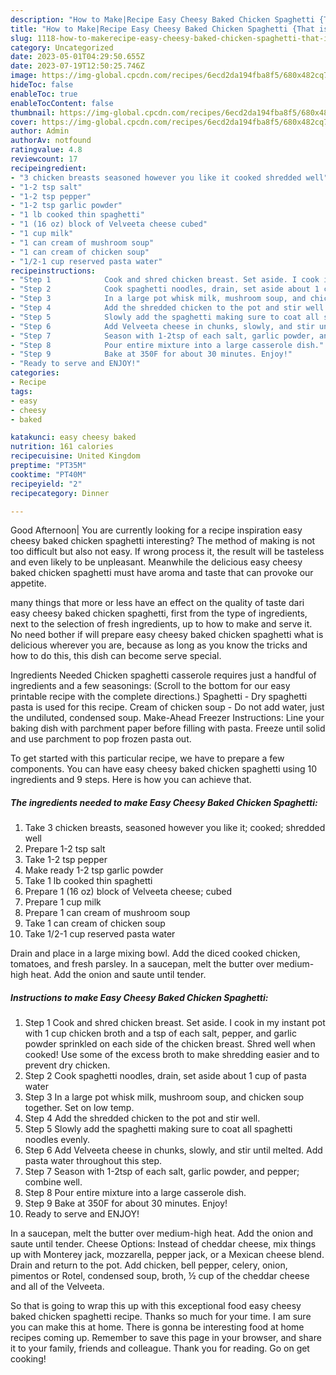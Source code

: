 ```yaml
---
description: "How to Make|Recipe Easy Cheesy Baked Chicken Spaghetti {That is Special"
title: "How to Make|Recipe Easy Cheesy Baked Chicken Spaghetti {That is Special"
slug: 1118-how-to-makerecipe-easy-cheesy-baked-chicken-spaghetti-that-is-special
category: Uncategorized
date: 2023-05-01T04:29:50.655Z
date: 2023-07-19T12:50:25.746Z
image: https://img-global.cpcdn.com/recipes/6ecd2da194fba8f5/680x482cq70/easy-cheesy-baked-chicken-spaghetti-recipe-main-photo.jpg
hideToc: false
enableToc: true
enableTocContent: false
thumbnail: https://img-global.cpcdn.com/recipes/6ecd2da194fba8f5/680x482cq70/easy-cheesy-baked-chicken-spaghetti-recipe-main-photo.jpg
cover: https://img-global.cpcdn.com/recipes/6ecd2da194fba8f5/680x482cq70/easy-cheesy-baked-chicken-spaghetti-recipe-main-photo.jpg
author: Admin
authorAv: notfound
ratingvalue: 4.8
reviewcount: 17
recipeingredient:
- "3 chicken breasts seasoned however you like it cooked shredded well"
- "1-2 tsp salt"
- "1-2 tsp pepper"
- "1-2 tsp garlic powder"
- "1 lb cooked thin spaghetti"
- "1 (16 oz) block of Velveeta cheese cubed"
- "1 cup milk"
- "1 can cream of mushroom soup"
- "1 can cream of chicken soup"
- "1/2-1 cup reserved pasta water"
recipeinstructions:
- "Step 1            Cook and shred chicken breast. Set aside. I cook in my instant pot with 1 cup chicken broth and a tsp of each salt, pepper, and garlic powder sprinkled on each side of the chicken breast. Shred well when cooked! Use some of the excess broth to make shredding easier and to prevent dry chicken."
- "Step 2            Cook spaghetti noodles, drain, set aside about 1 cup of pasta water"
- "Step 3            In a large pot whisk milk, mushroom soup, and chicken soup together. Set on low temp."
- "Step 4            Add the shredded chicken to the pot and stir well."
- "Step 5            Slowly add the spaghetti making sure to coat all spaghetti noodles evenly."
- "Step 6            Add Velveeta cheese in chunks, slowly, and stir until melted. Add pasta water throughout this step."
- "Step 7            Season with 1-2tsp of each salt, garlic powder, and pepper; combine well."
- "Step 8            Pour entire mixture into a large casserole dish."
- "Step 9            Bake at 350F for about 30 minutes. Enjoy!"
- "Ready to serve and ENJOY!"
categories:
- Recipe
tags:
- easy
- cheesy
- baked

katakunci: easy cheesy baked 
nutrition: 161 calories
recipecuisine: United Kingdom
preptime: "PT35M"
cooktime: "PT40M"
recipeyield: "2"
recipecategory: Dinner

---
```



Good Afternoon| You are currently looking for a recipe inspiration easy cheesy baked chicken spaghetti interesting? The method of making is not too difficult but also not easy. If wrong process it, the result will be tasteless and even likely to be unpleasant. Meanwhile the delicious easy cheesy baked chicken spaghetti must have aroma and taste that can provoke our appetite.






many things that more or less have an effect on the quality of taste dari easy cheesy baked chicken spaghetti, first from the type of ingredients, next to the selection of fresh ingredients, up to how to make and serve it. No need bother if will prepare easy cheesy baked chicken spaghetti what is delicious wherever you are, because as long as you know the tricks and how to do this, this dish can become serve  special.


Ingredients Needed Chicken spaghetti casserole requires just a handful of ingredients and a few seasonings: (Scroll to the bottom for our easy printable recipe with the complete directions.) Spaghetti - Dry spaghetti pasta is used for this recipe. Cream of chicken soup - Do not add water, just the undiluted, condensed soup. Make-Ahead Freezer Instructions: Line your baking dish with parchment paper before filling with pasta. Freeze until solid and use parchment to pop frozen pasta out.


To get started with this particular recipe, we have to prepare a few components. You can have easy cheesy baked chicken spaghetti using 10 ingredients and 9 steps. Here is how you can achieve that.

<!--inarticleads1-->

##### The ingredients needed to make Easy Cheesy Baked Chicken Spaghetti:

1. Take 3 chicken breasts, seasoned however you like it; cooked; shredded well
1. Prepare 1-2 tsp salt
1. Take 1-2 tsp pepper
1. Make ready 1-2 tsp garlic powder
1. Take 1 lb cooked thin spaghetti
1. Prepare 1 (16 oz) block of Velveeta cheese; cubed
1. Prepare 1 cup milk
1. Prepare 1 can cream of mushroom soup
1. Take 1 can cream of chicken soup
1. Take 1/2-1 cup reserved pasta water


Drain and place in a large mixing bowl. Add the diced cooked chicken, tomatoes, and fresh parsley. In a saucepan, melt the butter over medium-high heat. Add the onion and saute until tender. 

<!--inarticleads2-->

##### Instructions to make Easy Cheesy Baked Chicken Spaghetti:

1. Step 1            Cook and shred chicken breast. Set aside. I cook in my instant pot with 1 cup chicken broth and a tsp of each salt, pepper, and garlic powder sprinkled on each side of the chicken breast. Shred well when cooked! Use some of the excess broth to make shredding easier and to prevent dry chicken.
1. Step 2            Cook spaghetti noodles, drain, set aside about 1 cup of pasta water
1. Step 3            In a large pot whisk milk, mushroom soup, and chicken soup together. Set on low temp.
1. Step 4            Add the shredded chicken to the pot and stir well.
1. Step 5            Slowly add the spaghetti making sure to coat all spaghetti noodles evenly.
1. Step 6            Add Velveeta cheese in chunks, slowly, and stir until melted. Add pasta water throughout this step.
1. Step 7            Season with 1-2tsp of each salt, garlic powder, and pepper; combine well.
1. Step 8            Pour entire mixture into a large casserole dish.
1. Step 9            Bake at 350F for about 30 minutes. Enjoy!
1. Ready to serve and ENJOY!

In a saucepan, melt the butter over medium-high heat. Add the onion and saute until tender. Cheese Options: Instead of cheddar cheese, mix things up with Monterey jack, mozzarella, pepper jack, or a Mexican cheese blend. Drain and return to the pot. Add chicken, bell pepper, celery, onion, pimentos or Rotel, condensed soup, broth, ½ cup of the cheddar cheese and all of the Velveeta. 

So that is going to wrap this up with this exceptional food easy cheesy baked chicken spaghetti recipe. Thanks so much for your time. I am sure you can make this at home. There is gonna be interesting food at home recipes coming up. Remember to save this page in your browser, and share it to your family, friends and colleague. Thank you for reading. Go on get cooking!
